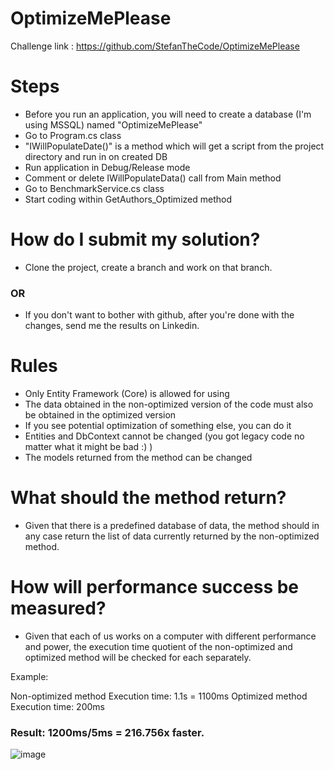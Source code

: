 # OptimizeMePlease

Challenge link : https://github.com/StefanTheCode/OptimizeMePlease

# Steps

- Before you run an application, you will need to create a database (I'm using MSSQL) named "OptimizeMePlease"
- Go to Program.cs class
- "IWillPopulateDate()" is a method which will get a script from the project directory and run in on created DB
- Run application in Debug/Release mode
- Comment or delete IWillPopulateData() call from Main method
- Go to BenchmarkService.cs class
- Start coding within GetAuthors_Optimized method

# How do I submit my solution?

- Clone the project, create a branch and work on that branch.

### OR

- If you don't want to bother with github, after you're done with the changes, send me the results on Linkedin.

# Rules

- Only Entity Framework (Core) is allowed for using
- The data obtained in the non-optimized version of the code must also be obtained in the optimized version
- If you see potential optimization of something else, you can do it
- Entities and DbContext cannot be changed (you got legacy code no matter what it might be bad :) )
- The models returned from the method can be changed

# What should the method return?

- Given that there is a predefined database of data, the method should in any case return the list of data currently returned by the non-optimized method.

# How will performance success be measured?

- Given that each of us works on a computer with different performance and power, the execution time quotient of the non-optimized and optimized method will be checked for each separately.

Example:

Non-optimized method Execution time: 1.1s = 1100ms
Optimized method Execution time: 200ms

### Result: 1200ms/5ms = 216.756x faster.

![image](https://github.com/s4sixty/OptimizeMeChallenge/assets/47923177/d321d738-29ad-437d-964a-9855faeab195)

